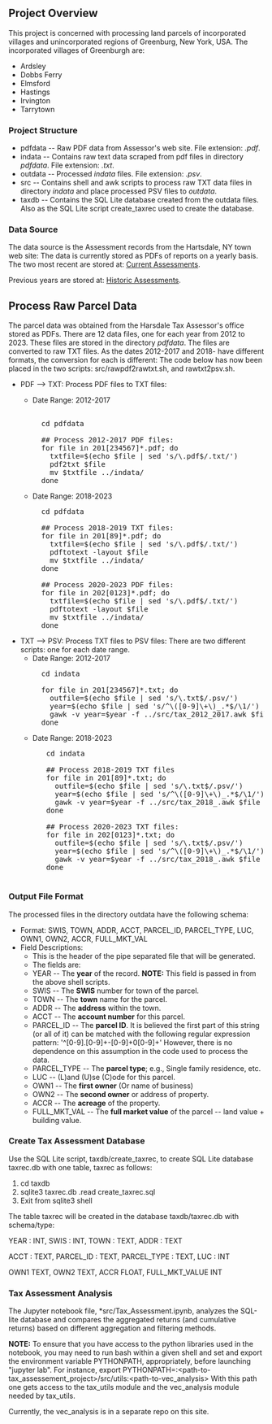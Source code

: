 ## Project Overview
This project is concerned with processing land parcels of incorporated villages and unincorporated regions of Greenburg, New York, USA.
The incorporated villages of Greenburgh are:
- Ardsley
- Dobbs Ferry
- Elmsford
- Hastings
- Irvington
- Tarrytown

### Project Structure
- pdfdata -- Raw PDF data from Assessor's web site. File extension: *.pdf*.
- indata  -- Contains raw text data scraped from pdf files in directory *pdfdata*. File extension: *.txt*.
- outdata -- Processed *indata* files. File extension: *.psv*. 
- src     -- Contains shell and awk scripts to process raw TXT data files in directory *indata*
             and place processed PSV files to *outdata*.
- taxdb   -- Contains the SQL Lite database created from the outdata files.
             Also as the SQL Lite script create_taxrec used to create the database.



### Data Source
The data source is the Assessment records from the Hartsdale, NY town web site:
The data is currently stored as PDFs of reports on a yearly basis. The two most recent 
are stored at: [Current Assessments](https://www.greenburghny.com/169/Assessment-Rolls).

Previous years are stored at: [Historic Assessments](https://www.greenburghny.com/604/Past-Assessment-Rolls).

## Process Raw Parcel Data
The parcel data was obtained from the Harsdale Tax Assessor's office stored as PDFs.
There are 12 data files, one for each year from 2012 to 2023.
These files are stored in the directory *pdfdata*.
The files are converted to raw TXT files. As the dates 2012-2017 and 2018- have different 
formats, the conversion for each is different:
The code below has now been placed in the two scripts: src/rawpdf2rawtxt.sh, and rawtxt2psv.sh.
- PDF --> TXT:  Process PDF files to TXT files:
    - Date Range: 2012-2017  
      <pre> 
        cd pdfdata 

        ## Process 2012-2017 PDF files:
        for file in 201[234567]*.pdf; do
          txtfile=$(echo $file | sed 's/\.pdf$/.txt/')
          pdf2txt $file
          mv $txtfile ../indata/
        done
      </pre>

    - Date Range: 2018-2023
      <pre>
        cd pdfdata 

        ## Process 2018-2019 TXT files:
        for file in 201[89]*.pdf; do
          txtfile=$(echo $file | sed 's/\.pdf$/.txt/')
          pdftotext -layout $file 
          mv $txtfile ../indata/
        done

        ## Process 2020-2023 PDF files:
        for file in 202[0123]*.pdf; do
          txtfile=$(echo $file | sed 's/\.pdf$/.txt/')
          pdftotext -layout $file 
          mv $txtfile ../indata/
        done
      </pre>
- TXT --> PSV: Process TXT files to PSV files:
         There are two different scripts: one for each date range.
    - Date Range: 2012-2017
        <pre>
        cd indata 

        for file in 201[234567]*.txt; do
          outfile=$(echo $file | sed 's/\.txt$/.psv/') 
          year=$(echo $file | sed 's/^\([0-9]\+\)_.*$/\1/')
          gawk -v year=$year -f ../src/tax_2012_2017.awk $file > ../outdata/$outfile
        done
      </pre>
    - Date Range: 2018-2023
     <pre>
        cd indata 

        ## Process 2018-2019 TXT files
        for file in 201[89]*.txt; do
          outfile=$(echo $file | sed 's/\.txt$/.psv/') 
          year=$(echo $file | sed 's/^\([0-9]\+\)_.*$/\1/')
          gawk -v year=$year -f ../src/tax_2018_.awk $file > ../outdata/$outfile
        done

        ## Process 2020-2023 TXT files:
        for file in 202[0123]*.txt; do
          outfile=$(echo $file | sed 's/\.txt$/.psv/') 
          year=$(echo $file | sed 's/^\([0-9]\+\)_.*$/\1/')
          gawk -v year=$year -f ../src/tax_2018_.awk $file > ../outdata/$outfile
        done
      </pre>

### Output File Format
The processed files in the directory outdata have the following schema:

- Format:  SWIS, TOWN, ADDR, ACCT, PARCEL_ID, PARCEL_TYPE, LUC, OWN1, OWN2, ACCR, FULL_MKT_VAL 
- Field Descriptions:
    - This is the header of the pipe separated file that will be generated.
    - The fields are:
    - YEAR          -- The **year** of the record. **NOTE:** This field is passed in from the above shell scripts.
    - SWIS          -- The **SWIS** number for town of the parcel.
    - TOWN          -- The **town** name for the parcel.
    - ADDR          -- The **address** within the town.
    - ACCT          -- The **account number** for this parcel.
    - PARCEL_ID     -- The **parcel ID**. It is believed the first part of this string (or all of it) can be 
                       matched with the following regular expression pattern: '^[0-9]\.[0-9]+-[0-9]+0[0-9]+'
                       However, there is no dependence on this assumption in the code used to process the data.
    - PARCEL_TYPE   -- The **parcel type**; e.g., Single family residence, etc.
    - LUC           -- (L)and (U)se (C)ode for this parcel.
    - OWN1          -- The **first owner** (Or name of business)
    - OWN2          -- The **second owner** or address of property.
    - ACCR          -- The **acreage** of the property.
    - FULL_MKT_VAL  -- The **full market value** of the parcel -- land value + building value.

### Create Tax Assessment Database
Use the SQL Lite script, taxdb/create_taxrec, to create SQL Lite database taxrec.db with one table, taxrec
as follows:
1. cd taxdb
2. sqlite3 taxrec.db
   .read create_taxrec.sql
3. Exit from sqlite3 shell

The table taxrec will be created in the database taxdb/taxrec.db with schema/type: 

YEAR : INT, SWIS : INT, TOWN : TEXT, ADDR : TEXT

ACCT : TEXT, PARCEL_ID : TEXT, PARCEL_TYPE : TEXT, LUC : INT

OWN1 TEXT, OWN2 TEXT, ACCR FLOAT, FULL_MKT_VALUE INT



### Tax Assessment Analysis
The Jupyter notebook file, *src/Tax_Assessment.ipynb, analyzes the SQL-lite database and compares
the aggregated returns (and cumulative returns) based on different aggregation and filtering methods.

**NOTE:** To ensure that you have access to the python libraries used in the notebook, you may 
need to run bash within a given shell and set and export the environment variable
PYTHONPATH, appropriately, before launching "jupyter lab".
For instance, export PYTHONPATH=<existing-python-path>:<path-to-tax_assessement_project>/src/utils:<path-to-vec_analysis>
With this path one gets access to the tax_utils module and the vec_analysis module needed by tax_utils.

Currently, the vec_analysis is in a separate repo on this site.



